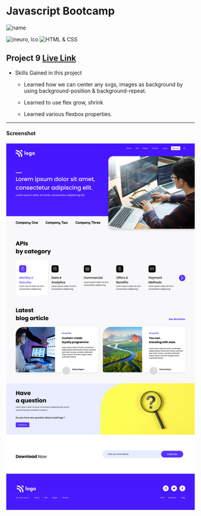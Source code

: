 # Javascript Bootcamp

![name](https://img.shields.io/badge/Amir%20Jadhav-Full%20Stack%20developer-green)

![ineuro, lco](https://img.shields.io/badge/iNeuron-LCO-green)
![HTML & CSS](https://img.shields.io/badge/HTML-CSS-orange)

## Project 9 [Live Link](https://amirjadhav-developer-landing-page.netlify.app)

- Skills Gained in this project

  - Learned how we can center any svgs, images as background by using background-position & background-repeat.

  - Learned to use flex grow, shrink
  - Learned various flexbox properties.

---

#### Screenshot

![Desktop](./9.png)
